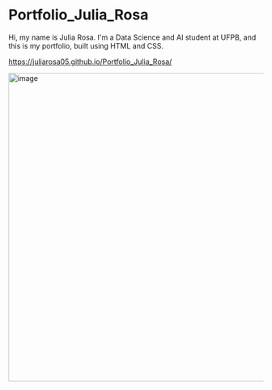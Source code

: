 # Portfolio_Julia_Rosa
Hi, my name is Julia Rosa. I'm a Data Science and AI student at UFPB, and this is my portfolio, built using HTML and CSS.

https://juliarosa05.github.io/Portfolio_Julia_Rosa/

<img width="1352" height="610" alt="image" src="https://github.com/user-attachments/assets/32da29f8-50fa-4582-921c-6875f9069f50" />

